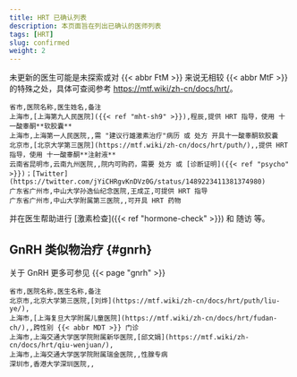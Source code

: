 ```yaml
---
title: HRT 已确认列表
description: 本页面旨在列出已确认的医师列表
tags: [HRT]
slug: confirmed
weight: 2
---
```


未更新的医生可能是未探索或对 {{< abbr FtM >}} 来说无相较 {{< abbr MtF >}} 的特殊之处，具体可查阅参考 <https://mtf.wiki/zh-cn/docs/hrt/>。

```csv
省市,医院名称,医生姓名,备注
上海市,[上海第九人民医院]({{< ref "mht-sh9" >}}),程辰,提供 HRT 指导，使用 十一酸睾酮**软胶囊**
上海市,上海第一人民医院,,需 "建议行雄激素治疗"病历 或 处方 开具十一酸睾酮软胶囊
北京市,[北京大学第三医院](https://mtf.wiki/zh-cn/docs/hrt/puth/),,提供 HRT 指导，使用 十一酸睾酮**注射液**
云南省昆明市,云南九州医院,,院内可购药，需要 处方 或 [诊断证明]({{< ref "psycho" >}})；[Twitter](https://twitter.com/jYiCHRgvKnDVz0G/status/1489223411381374980)
广东省广州市,中山大学孙逸仙纪念医院,王成芷,可提供 HRT 指导
广东省广州市,中山大学附属第三医院,,可开具 HRT 药物
```

并在医生帮助进行 [激素检查]({{< ref "hormone-check" >}}) 和 随访 等。

## GnRH 类似物治疗 {#gnrh}

关于 GnRH 更多可参见 {{< page "gnrh" >}}

```csv
省市,医院名称,医生名称,备注
北京市,北京大学第三医院,[刘烨](https://mtf.wiki/zh-cn/docs/hrt/puth/liu-ye/),
上海市,[上海复旦大学附属儿童医院](https://mtf.wiki/zh-cn/docs/hrt/fudan-ch/),,跨性别 {{< abbr MDT >}} 门诊
上海市,上海交通大学医学院附属新华医院,[邱文娟](https://mtf.wiki/zh-cn/docs/hrt/qiu-wenjuan/),
上海市,上海交通大学医学院附属瑞金医院,,性腺专病
深圳市,香港大学深圳医院,,
```
